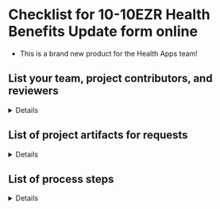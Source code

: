 # Checklist for 10-10EZR Health Benefits Update form online
- This is a brand new product for the Health Apps team!

## List your team, project contributors, and reviewers
<details>

### Product Team
- OCTO-DE Product Lead: Patrick Bateman
- Product Manager: Alex Seelig
- FE Engineer: 
- BE Engineer: 
- Designer: Hieu Vo, David Kennedy
- Researcher: Hieu Vo
- Slack channel: #1010-health-apps
- GitHub tag: 1010-ezr

</details>

## List of project artifacts for requests

<details>

- Project epic #57417
- [10-10EZR Product outline](https://github.com/department-of-veterans-affairs/va.gov-team/blob/master/products/health-care/application/va-application/EZ(R)%20Update%20Capabilities/10-10EZR%20Product%20Brief%20(standalone%20form).md)
- Whiteboard sketch or other lo-fi prototypes or wireframes
- User flows
- Research plan 
- Conversation guide
- North Star and KPIs for the product
- Authenticated test-user logins, when applicable. **_Do not put staging credentials in your va.gov-team ticket; store or reference them in a .md file in the va.gov-team-sensitive repository_**
- Product URL(s)
     - TBD
- Use cases
- Finalized design prototype or mockup
- Content brief
- Regression test plans
- TestRail 
     - Test cases
     - Test plans
- Accessibility Testing ticket
- Technical diagrams (architecture diagram, sequence diagram)
- Any new publicly-exposed endpoints
- Any new interactions with dependent VA backends
- Release plan
- Product guide for contact center

</details>
     
## List of process steps

<details>

- [x] **Create Product Brief with the Problem Statement and as many details known**
- [x] Discovery
     - [x] What is the problem to be solved
     - [x] What solutions have been made (internal or external) to resolve this problem
     - [x] What are the possible solutions
     - [x] How would we solve the problem
     - [x] What are the efforts involved (time, design, technical)
     - [x] What is the ROI potential for each solution
     - [x] Does the solution require engagement with downstream system
          - [x] Is there a data change, and can the downstream system accept the data?
- [x] **Create Epic to identify the problem and solution**
- [ ] Optional - **Sign up for a Product Review session to present the initiative (~after Design Intent)**
- [x] Create corresponding stories to align with the work needed (start with this list!)
- [ ] Initial design
     - [ ] Lo-Fi design ideas
     - [ ] Presentation and agreement with the team on direction
          - [ ] Confirm Frontend and Backend efforts
     - [ ] Presentation to Stakeholders and downstream system representatives
- [x] **Submit Collaboration Cycle request ticket**
     - [x] **Review Collaboration Cycle site**
     - [x] **Start gathering artifacts (list above)**
     - [x] **Maintain this checklist of artifacts, updating as they are shared**
- [ ] **Schedule Design Intent review - Refer back to the initial Collaboration Cycle Request ticket**
     - [ ] Present design and obtain feedback
- [ ] **Request Content & IA review - Refer back to the initial Collaboration Cycle Request ticket**
- [ ] Finalize design with feedback
     - [ ] Present to team, stakeholders and any other interested parties
- [ ] Create prototype or basic working functionality in environments
     - [ ] The team can determine the best path, used for research
- [ ] Create Research Plan and Conversation Guide
- [ ] **Schedule Midpoint Review - Refer back to the initial Collaboration Cycle Request ticket**
- [ ] **Request Research Review - Refer back to the initial Collaboration Cycle Request ticket**
- [ ] Schedule research sessions with Perigean
- [ ] Conduct research sessions
     - [ ] Synthesize research findings
     - [ ] Review findings with the team
     - [ ] Make any necessary tickets/changes for design
- [ ] **Create Use Cases**
     - [ ] **Identify test users**
- [ ] **Create Release Plan**
- [ ] Complete development
     - [ ] Engineers work with Designers on any questions/clarifications
     - [ ] Present to team for validation
     - [ ] Present to Stakeholders for validation
- [ ] **Submit QA ticket and schedule with Tze (based on Dev ETA)**
- [ ] **Engage downstream system team for End-to-End QA coordination**
     - [ ] **Create E2E use cases and document results**
     - [ ] **Obtain signoff from downstream system team**
- [ ] **Request Analytics review - Refer back to the initial Collaboration Cycle Request ticket**
- [ ] Complete QA and Accessibility QA
     - [ ] Complete QA with feature toggle enabled and disabled to confirm toggle effectiveness (Reference [Testing process notes](https://github.com/department-of-veterans-affairs/va.gov-team/blob/master/products/health-care/application/va-application/10-10EZ%20Form/Testing%20with%20the%20Feature%20Toggle.md))
     - [ ] [Accessbility QA ticket template](https://github.com/department-of-veterans-affairs/va.gov-team/issues/new?assignees=briandeconinck&labels=a11y-testing&template=a11y-testing.yaml&title=Accessibility+Testing+for+%5BTeam+Name%2C+Product+Name%2C+Feature+Name%5D)
- [ ] **Request Staging Review - Refer back to the initial Collaboration Cycle Request ticket**
     - [ ] **Review findings with the team**
     - [ ] **Create tickets for work to be completed before launch**
- [ ] Create Usability and/or UAT research plan and conversation guide
- [ ] **Request Research Plan review**
- [ ] Schedule Usability/UAT sessions with Perigean
- [ ] Conduct Usability/UAT sessions
     - [ ] Synthesize research findings, if needed (not usually needed for UAT)
     - [ ] Review findings with the team
     - [ ] Make any necessary tickets/changes for design and/or development
- [ ] Complete any Design and/or Development work from Usability/UAT sessions
- [ ] Update Error matrix documentation with any new error states
- [ ] Update any FE and/or BE Engineering documentation
- [ ] **Request Privacy, Security, Infrastructure readiness review - Refer back to the initial Collaboration Cycle Request ticket**
- [ ] **Update Contact Center guide**
- [ ] **Submit Contact Center guide review ticket**
- [ ] **Update Release Plan**
     - [ ] **Include E2E test results & signoff**
- [ ] **Schedule or close all remaining tickets**
     - **Some tickets may be backlogged for future work, as they were not required to launch**
- [ ] **Review this checklist for any missing artifacts**
- [ ] **Review the [Product Development Checklist](https://depo-platform-documentation.scrollhelp.site/collaboration-cycle/product-development-checklist)**
- [ ] **Conduct Launch Go/No Go with the team**
     - [ ] **Review this checklist**
     - [ ] **Review Release Plan**
- [ ] **Launch in a phased manner, according to Release Plan**
- [ ] **Continuous check-ins with downstream system**
- [ ] Conduct Usability/UAT sessions
     - [ ] Synthesize research findings, if needed (not usually needed for UAT)
     - [ ] Review findings with the team
     - [ ] Make any necessary tickets for design and/or development
- [ ] **PM to sign up for an Impact review session to present the impact that the change has had on the product (~1 month after 100% launch)**


</details>
